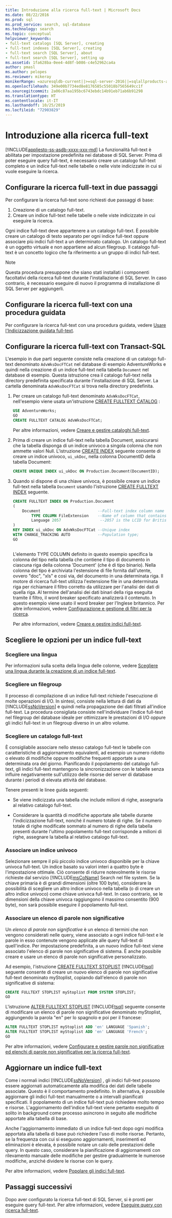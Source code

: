 ```yaml
---
title: Introduzione alla ricerca full-text | Microsoft Docs
ms.date: 08/22/2016
ms.prod: sql
ms.prod_service: search, sql-database
ms.technology: search
ms.topic: conceptual
helpviewer_keywords:
- full-text catalogs [SQL Server], creating
- full-text indexes [SQL Server], creating
- full-text search [SQL Server], about
- full-text search [SQL Server], setting up
ms.assetid: 1fa628ba-0ee4-4d8f-b086-c4e52962ca4a
author: pmasl
ms.author: pelopes
ms.reviewer: mikeray
monikerRange: =azuresqldb-current||>=sql-server-2016||=sqlallproducts-allversions||>=sql-server-linux-2017||=azuresqldb-mi-current
ms.openlocfilehash: 349e00b7734ed8e8176585c55018b7565649cc1f
ms.sourcegitcommit: 2a06c87aa195bc6743ebdc14b91eb71ab6b91298
ms.translationtype: HT
ms.contentlocale: it-IT
ms.lasthandoff: 10/25/2019
ms.locfileid: "72903829"
---
```

# <a name="get-started-with-full-text-search"></a>Introduzione alla ricerca full-text
[!INCLUDE[appliesto-ss-asdb-xxxx-xxx-md](../../includes/appliesto-ss-asdb-xxxx-xxx-md.md)]
La funzionalità full-text è abilitata per impostazione predefinita nei database di SQL Server. Prima di poter eseguire query full-text, è necessario creare un catalogo full-text completo e un indice full-text nelle tabelle o nelle viste indicizzate in cui si vuole eseguire la ricerca.

## <a name="set-up-full-text-search-in-two-steps"></a>Configurare la ricerca full-text in due passaggi
Per configurare la ricerca full-text sono richiesti due passaggi di base:  
1.  Creazione di un catalogo full-text.  
2.  Creare un indice full-text nelle tabelle o nelle viste indicizzate in cui eseguire la ricerca. 

Ogni indice full-text deve appartenere a un catalogo full-text. È possibile creare un catalogo di testo separato per ogni indice full-text oppure associare più indici full-text a un determinato catalogo. Un catalogo full-text è un oggetto virtuale e non appartiene ad alcun filegroup. Il catalogo full-text è un concetto logico che fa riferimento a un gruppo di indici full-text.

> [!NOTE]
> Questa procedura presuppone che siano stati installati i componenti facoltativi della ricerca full-text durante l'installazione di SQL Server. In caso contrario, è necessario eseguire di nuovo il programma di installazione di SQL Server per aggiungerli.  

## <a name="set-up-full-text-search-with-a-wizard"></a>Configurare la ricerca full-text con una procedura guidata 
 
Per configurare la ricerca full-text con una procedura guidata, vedere [Usare l'Indicizzazione guidata full-text](../../relational-databases/search/use-the-full-text-indexing-wizard.md).

## <a name="set-up-full-text-search-with-transact-sql"></a>Configurare la ricerca full-text con Transact-SQL 
 L'esempio in due parti seguente consiste nella creazione di un catalogo full-text denominato `AdvWksDocFTCat` nel database di esempio AdventureWorks e quindi nella creazione di un indice full-text nella tabella `Document` nel database di esempio. Questa istruzione crea il catalogo full-text nella directory predefinita specificata durante l'installazione di SQL Server. La cartella denominata `AdvWksDocFTCat` si trova nella directory predefinita.  
  
1.  Per creare un catalogo full-text denominato `AdvWksDocFTCat`, nell'esempio viene usata un'istruzione [CREATE FULLTEXT CATALOG](../../t-sql/statements/create-fulltext-catalog-transact-sql.md) :  
  
    ```sql
    USE AdventureWorks;  
    GO  
    CREATE FULLTEXT CATALOG AdvWksDocFTCat;  
    ```  
    Per altre informazioni, vedere [Creare e gestire cataloghi full-text](../../relational-databases/search/create-and-manage-full-text-catalogs.md).
 
2.  Prima di creare un indice full-text nella tabella Document, assicurarsi che la tabella disponga di un indice univoco a singola colonna che non ammette valori Null. L'istruzione [CREATE INDEX](../../t-sql/statements/create-index-transact-sql.md) seguente consente di creare un indice univoco, `ui_ukDoc`, nella colonna DocumentID della tabella Document:  
  
    ```sql 
    CREATE UNIQUE INDEX ui_ukDoc ON Production.Document(DocumentID);  
    ```  

3.  Quando si dispone di una chiave univoca, è possibile creare un indice full-text nella tabella `Document` usando l'istruzione [CREATE FULLTEXT INDEX](../../t-sql/statements/create-fulltext-index-transact-sql.md) seguente.  
  
    ```sql  
    CREATE FULLTEXT INDEX ON Production.Document  
    (  
        Document                         --Full-text index column name   
            TYPE COLUMN FileExtension    --Name of column that contains file type information  
            Language 2057                 --2057 is the LCID for British English  
    )  
    KEY INDEX ui_ukDoc ON AdvWksDocFTCat --Unique index  
    WITH CHANGE_TRACKING AUTO            --Population type;  
    GO  
  
    ```  
  
     L'elemento TYPE COLUMN definito in questo esempio specifica la colonna del tipo nella tabella che contiene il tipo di documento in ciascuna riga della colonna 'Document' (che è di tipo binario). Nella colonna del tipo è archiviata l'estensione di file fornita dall'utente, ovvero "doc", "xls" e così via, del documento in una determinata riga. Il motore di ricerca full-text utilizza l'estensione file in una determinata riga per richiamare il filtro corretto da utilizzare per l'analisi dei dati di quella riga. Al termine dell'analisi dei dati binari della riga eseguita tramite il filtro, il word breaker specificato analizzerà il contenuto. In questo esempio viene usato il word breaker per l'Inglese britannico. Per altre informazioni, vedere [Configurazione e gestione di filtri per la ricerca](../../relational-databases/search/configure-and-manage-filters-for-search.md).  

    Per altre informazioni, vedere [Creare e gestire indici full-text](../../relational-databases/search/create-and-manage-full-text-indexes.md).

##  <a name="options"></a> Scegliere le opzioni per un indice full-text 
  
### <a name="choose-a-language"></a>Scegliere una lingua  
 Per informazioni sulla scelta della lingua delle colonne, vedere [Scegliere una lingua durante la creazione di un indice full-text](../../relational-databases/search/choose-a-language-when-creating-a-full-text-index.md).  
  
### <a name="choose-a-filegroup"></a>Scegliere un filegroup  
 Il processo di compilazione di un indice full-text richiede l'esecuzione di molte operazioni di I/O. In sintesi, consiste nella lettura di dati da [!INCLUDE[ssNoVersion](../../includes/ssnoversion-md.md)] e quindi nella propagazione dei dati filtrati all'indice full-text. La procedura consigliata consiste nell'individuare l'indice full-text nel filegroup del database ideale per ottimizzare le prestazioni di I/O oppure gli indici full-text in un filegroup diverso in un altro volume.
  
### <a name="choose-a-full-text-catalog"></a>Scegliere un catalogo full-text   
 
 È consigliabile associare nello stesso catalogo full-text le tabelle con caratteristiche di aggiornamento equivalenti, ad esempio un numero ridotto o elevato di modifiche oppure modifiche frequenti apportate a una determinata ora del giorno. Pianificando il popolamento del catalogo full-text, gli indici full-text mantengono la sincronizzazione con le tabelle senza influire negativamente sull'utilizzo delle risorse del server di database durante i periodi di elevata attività del database.  
  
 Tenere presenti le linee guida seguenti:  
  
-   Se viene indicizzata una tabella che include milioni di righe, assegnarla al relativo catalogo full-text.  
  
-   Considerare la quantità di modifiche apportate alle tabelle durante l'indicizzazione full-text, nonché il numero totale di righe. Se il numero totale di righe modificate sommato al numero di righe della tabella presenti durante l'ultimo popolamento full-text corrisponde a milioni di righe, assegnare la tabella al relativo catalogo full-text.  

### <a name="associate-a-unique-index"></a>Associare un indice univoco
Selezionare sempre il più piccolo indice univoco disponibile per la chiave univoca full-text. Un indice basato su valori interi a quattro byte è l'impostazione ottimale. Ciò consente di ridurre notevolmente le risorse richieste dal servizio [!INCLUDE[msCoName](../../includes/msconame-md.md)] Search nel file system. Se la chiave primaria è di grandi dimensioni (oltre 100 byte), considerare la possibilità di scegliere un altro indice univoco nella tabella (o di creare un altro indice univoco) come chiave univoca full-text. In caso contrario, se le dimensioni della chiave univoca raggiungono il massimo consentito (900 byte), non sarà possibile eseguire il popolamento full-text.  
 
### <a name="associate-a-stoplist"></a>Associare un elenco di parole non significative   
  Un *elenco di parole non significative* è un elenco di termini che non vengono considerati nelle query, viene associato a ogni indice full-text e le parole in esso contenute vengono applicate alle query full-text di quell'indice. Per impostazione predefinita, a un nuovo indice full-text viene associato l'elenco di parole non significative di sistema. È anche possibile creare e usare un elenco di parole non significative personalizzato.   
  
 Ad esempio, l'istruzione [CREATE FULLTEXT STOPLIST](../../t-sql/statements/create-fulltext-stoplist-transact-sql.md) [!INCLUDE[tsql](../../includes/tsql-md.md)] seguente consente di creare un nuovo elenco di parole non significative full-text denominato myStoplist, copiando dall'elenco di parole non significative di sistema:  
  
```sql  
CREATE FULLTEXT STOPLIST myStoplist FROM SYSTEM STOPLIST;  
GO  
```  
  
 L'istruzione [ALTER FULLTEXT STOPLIST](../../t-sql/statements/alter-fulltext-stoplist-transact-sql.md) [!INCLUDE[tsql](../../includes/tsql-md.md)] seguente consente di modificare un elenco di parole non significative denominato myStoplist, aggiungendo la parola "en" per lo spagnolo e poi per il francese:  
  
```sql  
ALTER FULLTEXT STOPLIST myStoplist ADD 'en' LANGUAGE 'Spanish';  
ALTER FULLTEXT STOPLIST myStoplist ADD 'en' LANGUAGE 'French';  
GO  
```  
Per altre informazioni, vedere [Configurare e gestire parole non significative ed elenchi di parole non significative per la ricerca full-text](../../relational-databases/search/configure-and-manage-stopwords-and-stoplists-for-full-text-search.md).

## <a name="update-a-full-text-index"></a>Aggiornare un indice full-text  
 Come i normali indici [!INCLUDE[ssNoVersion](../../includes/ssnoversion-md.md)] , gli indici full-text possono essere aggiornati automaticamente alla modifica dei dati delle tabelle associate. Questo è il comportamento predefinito. In alternativa, è possibile aggiornare gli indici full-text manualmente o a intervalli pianificati specificati. Il popolamento di un indice full-text può richiedere molto tempo e risorse. L'aggiornamento dell'indice full-text viene pertanto eseguito di solito in background come processo asincrono in seguito alle modifiche apportate alla tabella di base. 
 
Anche l'aggiornamento immediato di un indice full-text dopo ogni modifica apportata alla tabella di base può richiedere l'uso di molte risorse. Pertanto, se la frequenza con cui si eseguono aggiornamenti, inserimenti ed eliminazioni è elevata, è possibile notare un calo delle prestazioni delle query. In questo caso, considerare la pianificazione di aggiornamenti con rilevamento manuale delle modifiche per gestire gradualmente le numerose modifiche, anziché dividere le risorse con le query.  
  
Per altre informazioni, vedere [Popolare gli indici full-text](../../relational-databases/search/populate-full-text-indexes.md). 

## <a name="next-steps"></a>Passaggi successivi
Dopo aver configurato la ricerca full-text di SQL Server, si è pronti per eseguire query full-text. Per altre informazioni, vedere [Eseguire query con ricerca full-text](../../relational-databases/search/query-with-full-text-search.md).
